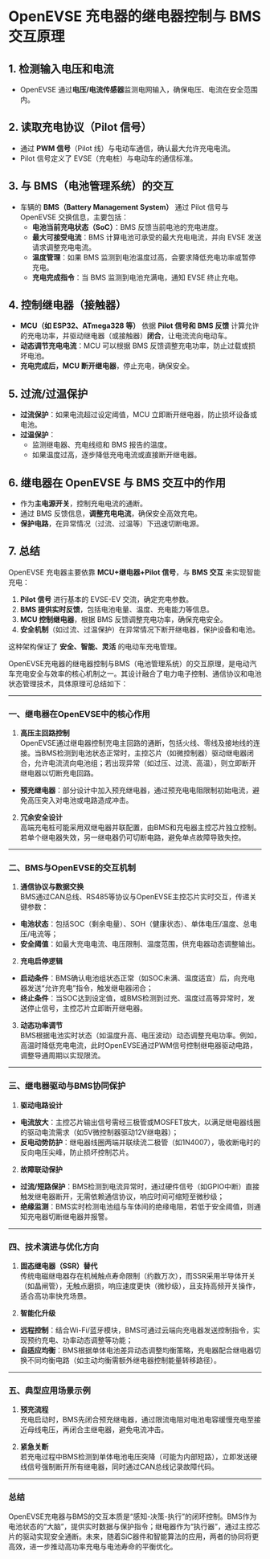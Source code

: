 # OpenEVSE 充电器的继电器控制与 BMS 交互原理

## 1. 检测输入电压和电流
- OpenEVSE 通过**电压/电流传感器**监测电网输入，确保电压、电流在安全范围内。

## 2. 读取充电协议（Pilot 信号）
- 通过 **PWM 信号**（Pilot 线）与电动车通信，确认最大允许充电电流。
- Pilot 信号定义了 EVSE（充电桩）与电动车的通信标准。

## 3. 与 BMS（电池管理系统）的交互
- 车辆的 **BMS（Battery Management System）** 通过 Pilot 信号与 OpenEVSE 交换信息，主要包括：
    - **电池当前充电状态（SoC）**：BMS 反馈当前电池的充电进度。
    - **最大可接受电流**：BMS 计算电池可承受的最大充电电流，并向 EVSE 发送请求调整充电电流。
    - **温度管理**：如果 BMS 监测到电池温度过高，会要求降低充电功率或暂停充电。
    - **充电完成指令**：当 BMS 监测到电池充满电，通知 EVSE 终止充电。

## 4. 控制继电器（接触器）
- **MCU（如 ESP32、ATmega328 等）** 依据 **Pilot 信号和 BMS 反馈** 计算允许的充电功率，并驱动继电器（或接触器）**闭合**，让电流流向电动车。
- **动态调节充电电流**：MCU 可以根据 BMS 反馈调整充电功率，防止过载或损坏电池。
- **充电完成后，MCU 断开继电器**，停止充电，确保安全。

## 5. 过流/过温保护
- **过流保护**：如果电流超过设定阈值，MCU 立即断开继电器，防止损坏设备或电池。
- **过温保护**：
    - 监测继电器、充电线缆和 BMS 报告的温度。
    - 如果温度过高，逐步降低充电电流或直接断开继电器。

## 6. 继电器在 OpenEVSE 与 BMS 交互中的作用
- 作为**主电源开关**，控制充电电流的通断。
- 通过 BMS 反馈信息，**调整充电电流**，确保安全高效充电。
- **保护电路**，在异常情况（过流、过温等）下迅速切断电源。

## 7. 总结
OpenEVSE 充电器主要依靠 **MCU+继电器+Pilot 信号**，与 **BMS 交互** 来实现智能充电：
1. **Pilot 信号** 进行基本的 EVSE-EV 交流，确定充电参数。
2. **BMS 提供实时反馈**，包括电池电量、温度、充电能力等信息。
3. **MCU 控制继电器**，根据 BMS 反馈调整充电功率，确保充电安全。
4. **安全机制**（如过流、过温保护）在异常情况下断开继电器，保护设备和电池。

这种架构保证了 **安全、智能、灵活** 的电动车充电管理。



OpenEVSE充电器的继电器控制与BMS（电池管理系统）的交互原理，是电动汽车充电安全与效率的核心机制之一。其设计融合了电力电子控制、通信协议和电池状态管理技术，具体原理可总结如下：

---

### **一、继电器在OpenEVSE中的核心作用**
1. **高压主回路控制**  
   OpenEVSE通过继电器控制充电主回路的通断，包括火线、零线及接地线的连接。当BMS检测到电池状态正常时，主控芯片（如微控制器）驱动继电器闭合，允许电流流向电池组；若出现异常（如过压、过流、高温），则立即断开继电器以切断充电回路。
  - **预充继电器**：部分设计中加入预充继电器，通过预充电电阻限制初始电流，避免高压突入对电池或电路造成冲击。

2. **冗余安全设计**  
   高端充电桩可能采用双继电器并联配置，由BMS和充电器主控芯片独立控制。若单个继电器失效，另一继电器仍可切断电路，避免单点故障导致失控。

---

### **二、BMS与OpenEVSE的交互机制**
1. **通信协议与数据交换**  
   BMS通过CAN总线、RS485等协议与OpenEVSE主控芯片实时交互，传递关键参数：
  - **电池状态**：包括SOC（剩余电量）、SOH（健康状态）、单体电压/温度、总电压/电流等；
  - **安全阈值**：如最大充电电流、电压限制、温度范围，供充电器动态调整输出。

2. **充电启停逻辑**
  - **启动条件**：BMS确认电池组状态正常（如SOC未满、温度适宜）后，向充电器发送“允许充电”指令，触发继电器闭合；
  - **终止条件**：当SOC达到设定值，或BMS检测到过充、温度过高等异常时，发送停止信号，主控芯片立即断开继电器。

3. **动态功率调节**  
   BMS根据电池实时状态（如温度升高、电压波动）动态调整充电功率。例如，高温时降低充电电流，此时OpenEVSE通过PWM信号控制继电器驱动电路，调整导通周期以实现限流。

---

### **三、继电器驱动与BMS协同保护**
1. **驱动电路设计**
  - **电流放大**：主控芯片输出信号需经三极管或MOSFET放大，以满足继电器线圈的驱动电流需求（如5V微控制器驱动12V继电器）；
  - **反电动势防护**：继电器线圈两端并联续流二极管（如1N4007），吸收断电时的反向电压尖峰，防止损坏控制芯片。

2. **故障联动保护**
  - **过流/短路保护**：BMS检测到电流异常时，通过硬件信号（如GPIO中断）直接触发继电器断开，无需依赖通信协议，响应时间可缩短至微秒级；
  - **绝缘监测**：BMS实时检测电池组与车体间的绝缘电阻，若低于安全阈值，则通知充电器切断继电器并报警。

---

### **四、技术演进与优化方向**
1. **固态继电器（SSR）替代**  
   传统电磁继电器存在机械触点寿命限制（约数万次），而SSR采用半导体开关（如晶闸管），无触点磨损，响应速度更快（微秒级），且支持高频开关操作，适合高功率快充场景。

2. **智能化升级**
  - **远程控制**：结合Wi-Fi/蓝牙模块，BMS可通过云端向充电器发送控制指令，实现预约充电、功率动态调整等功能；
  - **自适应均衡**：BMS根据单体电池差异动态调整均衡策略，充电器配合继电器切换不同均衡电路（如主动均衡需额外继电器控制能量转移路径）。

---

### **五、典型应用场景示例**
1. **预充流程**  
   充电启动时，BMS先闭合预充继电器，通过限流电阻对电池电容缓慢充电至接近母线电压，再闭合主继电器，避免电流冲击。

2. **紧急关断**  
   若充电过程中BMS检测到单体电池电压突降（可能为内部短路），立即发送硬线信号强制断开所有继电器，同时通过CAN总线记录故障代码。

---

### **总结**
OpenEVSE充电器与BMS的交互本质是“感知-决策-执行”的闭环控制。BMS作为电池状态的“大脑”，提供实时数据与保护指令；继电器作为“执行器”，通过主控芯片的驱动实现安全通断。未来，随着SiC器件和智能算法的应用，两者的协同将更高效，进一步推动高功率充电与电池寿命的平衡优化。
